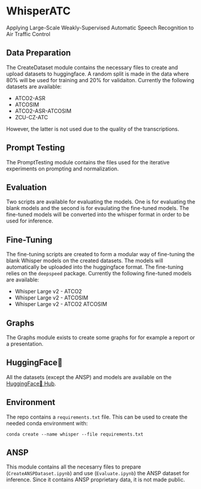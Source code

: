 # WhisperATC
Applying Large-Scale Weakly-Supervised Automatic Speech Recognition to Air Traffic Control

## Data Preparation
The CreateDataset module contains the necessary files to create and upload datasets to huggingface. A random split is made in the data where 80% will be used for training and 20% for validaiton. Currently the following datasets are available:

- ATCO2-ASR
- ATCOSIM
- ATCO2-ASR-ATCOSIM
- ZCU-CZ-ATC

However, the latter is not used due to the quality of the transcriptions. 

## Prompt Testing
The PromptTesting module contains the files used for the iterative experiments on prompting and normalization. 

## Evaluation
Two scripts are available for evaluating the models. One is for evaluating the blank models and the second is for evaulating the fine-tuned models. The fine-tuned models will be converted into the whisper format in order to be used for inference.

## Fine-Tuning
The fine-tuning scripts are created to form a modular way of fine-tuning the blank Whisper models on the created datasets. The models will automatically be uploaded into the huggingface format. The fine-tuning relies on the ```deepspeed``` package. Currently the following fine-tuned models are available:

- Whisper Large v2 - ATCO2
- Whisper Large v2 - ATCOSIM
- Whisper Large v2 - ATCO2 ATCOSIM

## Graphs
The Graphs module exists to create some graphs for for example a report or a presentation.

## HuggingFace🤗
All the datasets (except the ANSP) and models are available on the [HuggingFace🤗 Hub](https://huggingface.co/jlvdoorn).

## Environment
The repo contains a ```requirements.txt``` file. This can be used to create the needed conda environment with:
```
conda create --name whisper --file requirements.txt
```

## ANSP
This module contains all the necesarry files to prepare (```CreateANSPDataset.ipynb```) and use (```Evaluate.ipynb```) the ANSP dataset for inference. Since it contains ANSP proprietary data, it is not made public.

